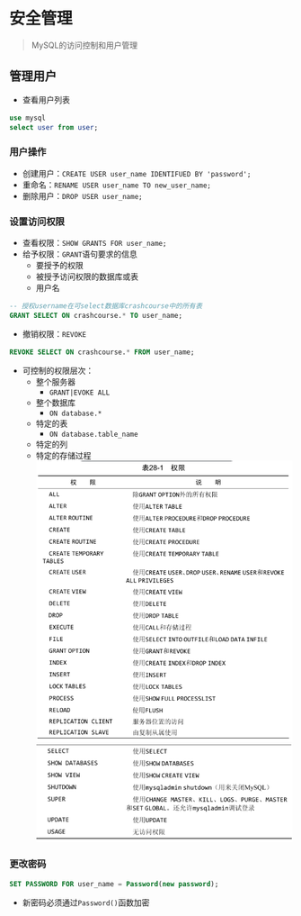 # 安全管理
> MySQL的访问控制和用户管理

## 管理用户
- 查看用户列表
```sql
use mysql
select user from user;
```
### 用户操作
- 创建用户：`CREATE USER user_name IDENTIFUED BY 'password';`
- 重命名：`RENAME USER user_name TO new_user_name;`
- 删除用户：`DROP USER user_name;`
### 设置访问权限
- 查看权限：`SHOW GRANTS FOR user_name;`
- 给予权限：`GRANT`语句要求的信息
	- 要授予的权限
	- 被授予访问权限的数据库或表
	- 用户名
```sql
-- 授权username在可select数据库crashcourse中的所有表
GRANT SELECT ON crashcourse.* TO user_name;
```
- 撤销权限：`REVOKE`
```sql
REVOKE SELECT ON crashcourse.* FROM user_name;
```
- 可控制的权限层次：
	- 整个服务器
		- `GRANT|EVOKE ALL`
	- 整个数据库
		- `ON database.*`
	- 特定的表
		- `ON database.table_name`
	- 特定的列
	- 特定的存储过程
![](https://raw.githubusercontent.com/alwaysmissin/picgo/main/20221009120030.png)
![](https://raw.githubusercontent.com/alwaysmissin/picgo/main/20221009120040.png)
### 更改密码
```sql
SET PASSWORD FOR user_name = Password(new password);
```
- 新密码必须通过`Password()`函数加密